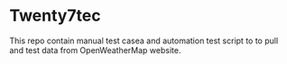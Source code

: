 # Twenty7tec
This repo contain manual test casea and automation test script to to pull and test data from OpenWeatherMap website.
